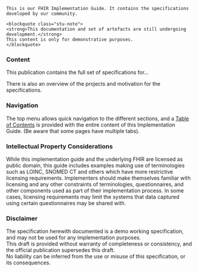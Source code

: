     This is our FHIR Implementation Guide. It contains the specifications developed by our community. 
   </p>

	<blockquote class="stu-note">
	<strong>This documentation and set of artefacts are still undergoing development.</strong>
	This content is only for demonstrative purposes.
	</blockquote>

### Content
	
This publication contains the full set of specifications for...  

There is also an overview of the projects and motivation for the specifications.  

### Navigation
The top menu allows quick navigation to the different sections, and a <a href="toc.html">Table of Contents</a> is provided with the entire content of this Implementation Guide. (Be aware that some pages have multiple tabs).</p>

### Intellectual Property Considerations
While this implementation guide and the underlying FHIR are licensed as public domain, this guide includes examples making use of terminologies such 
as LOINC, SNOMED CT and others which have more restrictive licensing requirements. Implementers should make themselves familiar with licensing and 
any other constraints of terminologies, questionnaires, and other components used as part of their implementation process. In some cases, 
licensing requirements may limit the systems that data captured using certain questionnaires may be shared with.  

### Disclaimer
The specification herewith documented is a demo working specification, and may not be used for any implementation purposes.   
This draft is provided without warranty of completeness or consistency, and the official publication supersedes this draft.  
No liability can be inferred from the use or misuse of this specification, or its consequences.  
